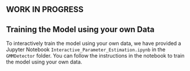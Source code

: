 ## WORK IN PROGRESS

## Training the Model using your own Data

To interactively train the model using your own data, we have provided a Jupyter Notebook `Interactive_Parameter_Estimation.ipynb` in the `GMMDetector` folder.
You can follow the instructions in the notebook to train the model using your own data.